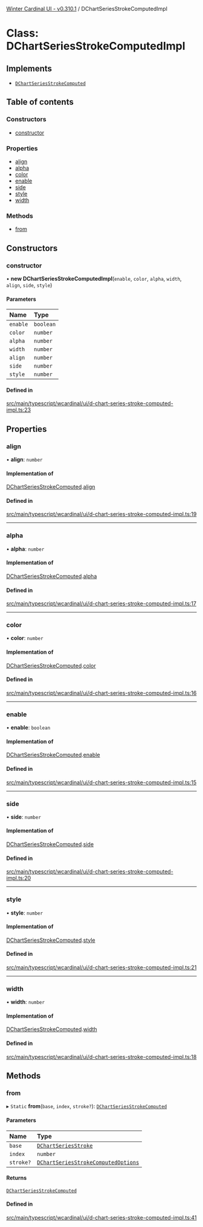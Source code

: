 [Winter Cardinal UI - v0.310.1](../index.md) / DChartSeriesStrokeComputedImpl

# Class: DChartSeriesStrokeComputedImpl

## Implements

- [`DChartSeriesStrokeComputed`](../interfaces/DChartSeriesStrokeComputed.md)

## Table of contents

### Constructors

- [constructor](DChartSeriesStrokeComputedImpl.md#constructor)

### Properties

- [align](DChartSeriesStrokeComputedImpl.md#align)
- [alpha](DChartSeriesStrokeComputedImpl.md#alpha)
- [color](DChartSeriesStrokeComputedImpl.md#color)
- [enable](DChartSeriesStrokeComputedImpl.md#enable)
- [side](DChartSeriesStrokeComputedImpl.md#side)
- [style](DChartSeriesStrokeComputedImpl.md#style)
- [width](DChartSeriesStrokeComputedImpl.md#width)

### Methods

- [from](DChartSeriesStrokeComputedImpl.md#from)

## Constructors

### constructor

• **new DChartSeriesStrokeComputedImpl**(`enable`, `color`, `alpha`, `width`, `align`, `side`, `style`)

#### Parameters

| Name | Type |
| :------ | :------ |
| `enable` | `boolean` |
| `color` | `number` |
| `alpha` | `number` |
| `width` | `number` |
| `align` | `number` |
| `side` | `number` |
| `style` | `number` |

#### Defined in

[src/main/typescript/wcardinal/ui/d-chart-series-stroke-computed-impl.ts:23](https://github.com/winter-cardinal/winter-cardinal-ui/blob/v0.310.1/src/main/typescript/wcardinal/ui/d-chart-series-stroke-computed-impl.ts#L23)

## Properties

### align

• **align**: `number`

#### Implementation of

[DChartSeriesStrokeComputed](../interfaces/DChartSeriesStrokeComputed.md).[align](../interfaces/DChartSeriesStrokeComputed.md#align)

#### Defined in

[src/main/typescript/wcardinal/ui/d-chart-series-stroke-computed-impl.ts:19](https://github.com/winter-cardinal/winter-cardinal-ui/blob/v0.310.1/src/main/typescript/wcardinal/ui/d-chart-series-stroke-computed-impl.ts#L19)

___

### alpha

• **alpha**: `number`

#### Implementation of

[DChartSeriesStrokeComputed](../interfaces/DChartSeriesStrokeComputed.md).[alpha](../interfaces/DChartSeriesStrokeComputed.md#alpha)

#### Defined in

[src/main/typescript/wcardinal/ui/d-chart-series-stroke-computed-impl.ts:17](https://github.com/winter-cardinal/winter-cardinal-ui/blob/v0.310.1/src/main/typescript/wcardinal/ui/d-chart-series-stroke-computed-impl.ts#L17)

___

### color

• **color**: `number`

#### Implementation of

[DChartSeriesStrokeComputed](../interfaces/DChartSeriesStrokeComputed.md).[color](../interfaces/DChartSeriesStrokeComputed.md#color)

#### Defined in

[src/main/typescript/wcardinal/ui/d-chart-series-stroke-computed-impl.ts:16](https://github.com/winter-cardinal/winter-cardinal-ui/blob/v0.310.1/src/main/typescript/wcardinal/ui/d-chart-series-stroke-computed-impl.ts#L16)

___

### enable

• **enable**: `boolean`

#### Implementation of

[DChartSeriesStrokeComputed](../interfaces/DChartSeriesStrokeComputed.md).[enable](../interfaces/DChartSeriesStrokeComputed.md#enable)

#### Defined in

[src/main/typescript/wcardinal/ui/d-chart-series-stroke-computed-impl.ts:15](https://github.com/winter-cardinal/winter-cardinal-ui/blob/v0.310.1/src/main/typescript/wcardinal/ui/d-chart-series-stroke-computed-impl.ts#L15)

___

### side

• **side**: `number`

#### Implementation of

[DChartSeriesStrokeComputed](../interfaces/DChartSeriesStrokeComputed.md).[side](../interfaces/DChartSeriesStrokeComputed.md#side)

#### Defined in

[src/main/typescript/wcardinal/ui/d-chart-series-stroke-computed-impl.ts:20](https://github.com/winter-cardinal/winter-cardinal-ui/blob/v0.310.1/src/main/typescript/wcardinal/ui/d-chart-series-stroke-computed-impl.ts#L20)

___

### style

• **style**: `number`

#### Implementation of

[DChartSeriesStrokeComputed](../interfaces/DChartSeriesStrokeComputed.md).[style](../interfaces/DChartSeriesStrokeComputed.md#style)

#### Defined in

[src/main/typescript/wcardinal/ui/d-chart-series-stroke-computed-impl.ts:21](https://github.com/winter-cardinal/winter-cardinal-ui/blob/v0.310.1/src/main/typescript/wcardinal/ui/d-chart-series-stroke-computed-impl.ts#L21)

___

### width

• **width**: `number`

#### Implementation of

[DChartSeriesStrokeComputed](../interfaces/DChartSeriesStrokeComputed.md).[width](../interfaces/DChartSeriesStrokeComputed.md#width)

#### Defined in

[src/main/typescript/wcardinal/ui/d-chart-series-stroke-computed-impl.ts:18](https://github.com/winter-cardinal/winter-cardinal-ui/blob/v0.310.1/src/main/typescript/wcardinal/ui/d-chart-series-stroke-computed-impl.ts#L18)

## Methods

### from

▸ `Static` **from**(`base`, `index`, `stroke?`): [`DChartSeriesStrokeComputed`](../interfaces/DChartSeriesStrokeComputed.md)

#### Parameters

| Name | Type |
| :------ | :------ |
| `base` | [`DChartSeriesStroke`](../interfaces/DChartSeriesStroke.md) |
| `index` | `number` |
| `stroke?` | [`DChartSeriesStrokeComputedOptions`](../interfaces/DChartSeriesStrokeComputedOptions.md) |

#### Returns

[`DChartSeriesStrokeComputed`](../interfaces/DChartSeriesStrokeComputed.md)

#### Defined in

[src/main/typescript/wcardinal/ui/d-chart-series-stroke-computed-impl.ts:41](https://github.com/winter-cardinal/winter-cardinal-ui/blob/v0.310.1/src/main/typescript/wcardinal/ui/d-chart-series-stroke-computed-impl.ts#L41)
